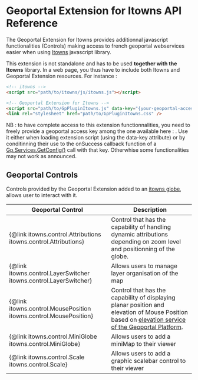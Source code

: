 # Geoportal Extension for Itowns API Reference

The Geoportal Extension for Itowns provides additionnal javascript functionalities (Controls) making access to french geoportal webservices easier when using <a href="http://www.itowns-project.org">Itowns</a> javascript library.

This extension is not standalone and has to be used **together with the Itowns** library. In a web page, you thus have to include both Itowns and Geoportal Extension resources. For instance :


``` html
<!-- itowns -->
<script src="path/to/itowns/js/itowns.js"></script>

<!-- Geoportal Extension for Itowns -->
<script src="path/to/GpPluginItowns.js" data-key="{your-geoportal-access-key}"></script>
<link rel="stylesheet" href="path/to/GpPluginItowns.css" />
```

NB : to have complete access to this extension functionnalities, you need to freely provide a geoportal access key among the one available here : <a href="https://geoservices.ign.fr/services-web"></a>. Use it either when loading extension script (using the data-key attribute) or by conditinning their use to the onSuccess callback function of a <a href="http://ignf.github.io/geoportal-access-lib/latest/jsdoc/module-Services.html#~getConfig">Gp.Services.GetConfig()</a> call with that key. Otherwhise some functionalities may not work as announced.


## Geoportal Controls

Controls provided by the Geoportal Extension added to an <a href="http://www.itowns-project.org/itowns/examples/globe.html">itowns globe</a>, allows user to interact with it.

| Geoportal Control | Description |
| - | - |
| {@link itowns.control.Attributions itowns.control.Attributions} | Control that has the capability of handling dynamic attributions depending on zoom level and positionning of the globe. |
| {@link itowns.control.LayerSwitcher itowns.control.LayerSwitcher} | Allows users to manage layer organisation of the map |
| {@link itowns.control.MousePosition itowns.control.MousePosition} | Control that has the capability of displaying planar position and elevation of Mouse Position based on <a href="https://geoservices.ign.fr/documentation/geoservices/alti.html">elevation service of the Geoportal Platform</a>. |
| {@link itowns.control.MiniGlobe itowns.control.MiniGlobe} | Allows users to add a miniMap to their viewer |
| {@link itowns.control.Scale itowns.control.Scale} | Allows users to add a graphic scalebar control to their viewer |
